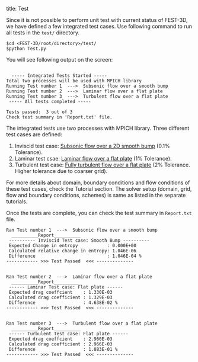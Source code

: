 title: Test

Since it is not possible to perform unit test with current status of FEST-3D,
we have defined a few integrated test cases. Use following command to run all
tests in the `test/` directory.

```
$cd <FEST-3D/root/directory>/test/
$python Test.py
```
You will see following output on the screen:
```

  ----- Integrated Tests Started -----  
Total two processes will be used with MPICH library
Running Test number 1  --->  Subsonic flow over a smooth bump
Running Test number 2  --->  Laminar flow over a flat plate
Running Test number 3  --->  Turbulent flow over a flat plate
 ----- All tests completed -----
 
Tests passed:  3 out of 3
Check test summary in 'Report.txt' file.

```

The integrated tests use two processes with MPICH library. Three different test cases are defined:

1. Inviscid test case: [Subsonic flow over a 2D smooth bump](./05_tutorials/02_2dbump.html) (0.1% Tolerance).
2. Laminar test csae: [Laminar flow over a flat plate](./05_tutorials/04_LamFp.html) (1% Tolerance).
3. Turbulent test case: [Fully turbulent flow over a flat plate](./05_tutorials/05_TurbFp.html) (2% Tolerance. Higher tolerance due to coarser grid).

For more details about domain, boundary conditions and flow conditions of these test cases, check the Tutorial section. The solver setup (domain, grid, flow and boundary conditions, schemes) is same as listed in the separate tutorials.

Once the tests are complete, you can check the test summary in `Report.txt` file.

```
Ran Test number 1  --->  Subsonic flow over a smooth bump
  __________Report__________
 ---------- Inviscid Test case: Smooth Bump ----------
 Expected Change in entropy           : 0.000E+00
 Calculated relative change in entropy: 1.046E-06
 Difference                           : 1.046E-04 %
------------ >>> Test Passed  <<< --------------


Ran Test number 2  --->  Laminar flow over a flat plate
  __________Report__________
 ------ Laminar Test case: Flat plate ------
 Expected drag coeffcient    : 1.330E-03
 Calculated drag coefficient : 1.329E-03
 Difference                  : 4.638E-02 %
------------ >>> Test Passed  <<< --------------


Ran Test number 3  --->  Turbulent flow over a flat plate
  __________Report__________
 ------ Turbulent Test case: Flat plate ------
 Expected drag coeffcient    : 2.960E-03
 Calculated drag coefficient : 2.966E-03
 Difference                  : 1.883E-01 %
------------ >>> Test Passed  <<< --------------

```

